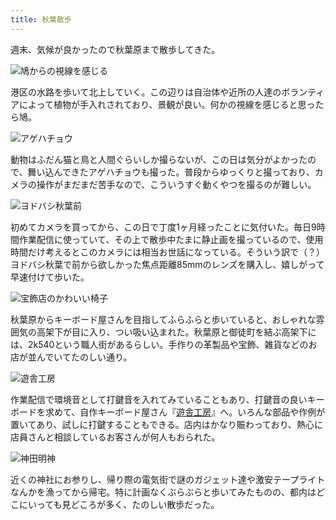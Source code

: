 ```yaml
---
title: 秋葉散歩
---
```

週末、気候が良かったので秋葉原まで散歩してきた。

![](https://lh5.googleusercontent.com/xWtFjbGjhFyU4KONS3wvxdNTcrAPInTiZ3iL95yYjQsKxxA4iKx4ddIF6haSSj2mm4Yb5e4fbLnn0GqKBsUuTDqCmHY7PChV87sy48l02oh8I6PSHbH1VSU3y_vrWikhxhrESmIF8jPoPG21bY8dfSE "鳩からの視線を感じる")

港区の水路を歩いて北上していく。この辺りは自治体や近所の人達のボランティアによって植物が手入れされており、景観が良い。何かの視線を感じると思ったら鳩。

![](https://lh4.googleusercontent.com/W9NX5pbN4tyi9ePb9w0iLqWs7awXtFvpUO5_Fw5GmT_0_mnLJwReqvmLPen7pamuhO2zUHzxWPiUo0AtULz7upuV7bvHCcf953HwiAFxLDPVl0DFlUDTnswQzMlkIWtW-GEcqi8EqN85aId45yMkUyo "アゲハチョウ")

動物はふだん猫と鳥と人間ぐらいしか撮らないが、この日は気分がよかったので、舞い込んできたアゲハチョウも撮った。普段からゆっくりと撮っており、カメラの操作がまだまだ苦手なので、こういうすぐ動くやつを撮るのが難しい。

![](https://lh4.googleusercontent.com/4GYl_yBAEcJFjvJWahAlfuKDv_Xx68Pkx-KBC9bgE4tlSAG70rz7gQ7UFPyjtP_LNxKZZziZtYi8Rfw0XLjZgGRrcizDE_PeHXVsdg0f0I1kRDYzlX01tlBdgEZjElcuhqP6xpruJdNVlEoGSswMyQ0 "ヨドバシ秋葉前")

初めてカメラを買ってから、この日で丁度1ヶ月経ったことに気付いた。毎日9時間作業配信に使っていて、その上で散歩中たまに静止画を撮っているので、使用時間だけ考えるとこのカメラには相当お世話になっている。そういう訳で（？）ヨドバシ秋葉で前から欲しかった焦点距離85mmのレンズを購入し、嬉しがって早速付けて歩いた。

![](https://lh4.googleusercontent.com/vN5xOPZ_xNOrsYxbw_wk5putlHaPUuDhfVAjc7Ifysi1tM2EK9MRGZ-k54Re1EbblxnJeg3UpLhQGd_72tLVqcWC-FOCgvLuukKIY0xCoe8f7LKl-qBqFdR5UGvFGmYFyo-83w6hDb0wKskunK5z9lE "宝飾店のかわいい椅子")

秋葉原からキーボード屋さんを目指してふらふらと歩いていると、おしゃれな雰囲気の高架下が目に入り、つい吸い込まれた。秋葉原と御徒町を結ぶ高架下には、2k540という職人街があるらしい。手作りの革製品や宝飾、雑貨などのお店が並んでいてたのしい通り。

![](https://lh6.googleusercontent.com/w1WQvvf0ti0K8lHZyiUlJLsXgy9H0dWq-p2Vqx2ive1OFh1cOpS1jtFQPqPQ1CCeMYeJqUl8iypyzh12Kk25ftwTBA4GtISpcGdmeUqjFojqFPse87_rjdWasCJ7PEUe2q93iwUIGMj4pRnh0LaDsLA "遊舎工房")

作業配信で環境音として打鍵音を入れてみていることもあり、打鍵音の良いキーボードを求めて、自作キーボード屋さん『[遊舎工房](https://yushakobo.jp/)』へ。いろんな部品や作例が置いてあり、試しに打鍵することもできる。店内はかなり賑わっており、熱心に店員さんと相談しているお客さんが何人もおられた。

![](https://lh3.googleusercontent.com/XoKaQRxgBcQfWyg_DlQVStbAGfPu-KPF-fug7kXyR-YmbWCLk9Lay8Nmq-WNxkokQdg6WcD11Nvz3TxJOgB2PGpv129KbgR5a-G8uh3Zv3V_WSD5vnAnVCY63fggn---h8jH8mSmrduFPuptERxg9bA "神田明神")

近くの神社にお参りし、帰り際の電気街で謎のガジェット達や激安テープライトなんかを漁ってから帰宅。特に計画なくぶらぶらと歩いてみたものの、都内はどこにいっても見どころが多く、たのしい散歩だった。
